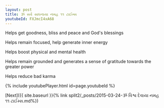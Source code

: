 ```yaml
---
layout: post
title: ૐ સર્વ સાધનાયા નમહ ૧૧ ટાઈમ્સ
youtubeId: FXJmcI4xA68
---
```

 
 
Helps get goodness, bliss and peace and God's blessings
 
Helps remain focused, help generate inner energy 
 
Helps boost physical and mental health 
 
Helps remain grounded and generates a sense of gratitude towards the greater power 
 
Helps reduce bad karma
 
 
 
 


{% include youtubePlayer.html id=page.youtubeId %}
 
[Next]({{ site.baseurl }}{% link  split2/_posts/2015-03-24-ૐ વિશ્વ દેવાયા નમહ ૧૧ ટાઈમ્સ.md%})
 
